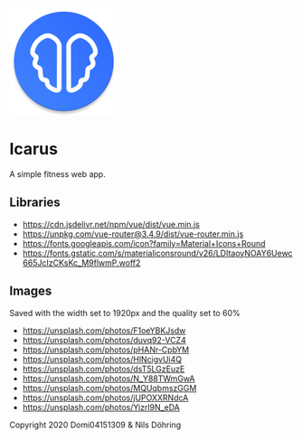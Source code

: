 ![Icon](https://raw.githubusercontent.com/Domi04151309/icarus/main/pwa/mipmap-xxxhdpi/ic_launcher.png)

# Icarus
A simple fitness web app.

## Libraries
- https://cdn.jsdelivr.net/npm/vue/dist/vue.min.js
- https://unpkg.com/vue-router@3.4.9/dist/vue-router.min.js
- https://fonts.googleapis.com/icon?family=Material+Icons+Round
- https://fonts.gstatic.com/s/materialiconsround/v26/LDItaoyNOAY6Uewc665JcIzCKsKc_M9flwmP.woff2

## Images
Saved with the width set to 1920px and the quality set to 60%
- https://unsplash.com/photos/F1oeYBKJsdw
- https://unsplash.com/photos/duvq92-VCZ4
- https://unsplash.com/photos/pHANr-CpbYM
- https://unsplash.com/photos/HlNcigvUi4Q
- https://unsplash.com/photos/dsT5LGzEuzE
- https://unsplash.com/photos/N_Y88TWmGwA
- https://unsplash.com/photos/MQUqbmszGGM
- https://unsplash.com/photos/jUPOXXRNdcA
- https://unsplash.com/photos/Yizrl9N_eDA

Copyright 2020 Domi04151309 & Nils Döhring
